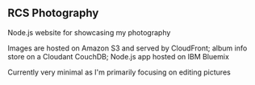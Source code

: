 ## RCS Photography

Node.js website for showcasing my photography

Images are hosted on Amazon S3 and served by CloudFront; album info store on a Cloudant CouchDB; Node.js app hosted on IBM Bluemix

Currently very minimal as I'm primarily focusing on editing pictures